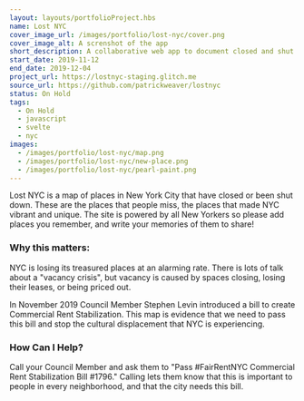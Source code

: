 ```yaml
---
layout: layouts/portfolioProject.hbs
name: Lost NYC
cover_image_url: /images/portfolio/lost-nyc/cover.png
cover_image_alt: A screnshot of the app
short_description: A collaborative web app to document closed and shut down small businesses in NYC.
start_date: 2019-11-12
end_date: 2019-12-04
project_url: https://lostnyc-staging.glitch.me
source_url: https://github.com/patrickweaver/lostnyc
status: On Hold
tags:
  - On Hold
  - javascript
  - svelte
  - nyc
images:
  - /images/portfolio/lost-nyc/map.png
  - /images/portfolio/lost-nyc/new-place.png
  - /images/portfolio/lost-nyc/pearl-paint.png
---
```


Lost NYC is a map of places in New York City that have closed or been shut down. These are the places that people miss, the places that made NYC vibrant and unique. The site is powered by all New Yorkers so please add places you remember, and write your memories of them to share!

### Why this matters:
NYC is losing its treasured places at an alarming rate. There is lots of talk about a "vacancy crisis", but vacancy is caused by spaces closing, losing their leases, or being priced out.

In November 2019 Council Member Stephen Levin introduced a bill to create Commercial Rent Stabilization. This map is evidence that we need to pass this bill and stop the cultural displacement that NYC is experiencing.

### How Can I Help?
Call your Council Member and ask them to "Pass #FairRentNYC Commercial Rent Stabilization Bill #1796." Calling lets them know that this is important to people in every neighborhood, and that the city needs this bill.